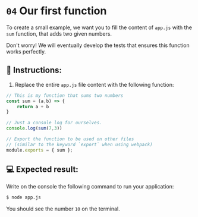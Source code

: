 # `04` Our first function

To create a small example, we want you to fill the content of `app.js` with the `sum` function, that adds two given numbers.

Don't worry! We will eventually develop the tests that ensures this function works perfectly.

## 📝 Instructions:

1. Replace the entire `app.js` file content with the following function:

```js
// This is my function that sums two numbers
const sum = (a,b) => {
    return a + b
}

// Just a console log for ourselves.
console.log(sum(7,3))

// Export the function to be used on other files 
// (similar to the keyword `export` when using webpack)
module.exports = { sum };
```

## 💻 Expected result:

Write on the console the following command to run your application:

```bash
$ node app.js
```

You should see the number `10` on the terminal.
